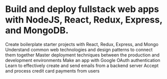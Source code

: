 # Build and deploy fullstack web apps with NodeJS, React, Redux, Express, and MongoDB.

Create boilerplate starter projects with React, Redux, Express, and Mongo
Understand common web technologies and design patterns to connect them together
Master deployment techniques between the production and development environments
Make an app with Google OAuth authentication
Learn to effectively create and send emails from a backend server
Accept and process credit card payments from users
